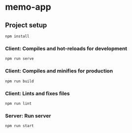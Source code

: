# memo-app

## Project setup
```
npm install
```

### Client: Compiles and hot-reloads for development
```
npm run serve
```

### Client: Compiles and minifies for production
```
npm run build
```

### Client: Lints and fixes files
```
npm run lint
```

### Server: Run server
```
npm run start
```
